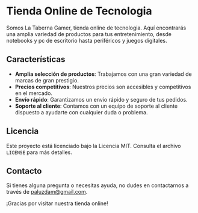 # Tienda Online de Tecnologia

Somos La Taberna Gamer, tienda online de tecnologia. Aquí encontrarás una amplia variedad de productos para tus entretenimiento, desde notebooks y pc de escritorio hasta periféricos y juegos digitales.

## Características

- **Amplia selección de productos**: Trabajamos con una gran variedad de marcas de gran prestigio.
- **Precios competitivos**: Nuestros precios son accesibles y competitivos en el mercado.
- **Envío rápido**: Garantizamos un envío rápido y seguro de tus pedidos.
- **Soporte al cliente**: Contamos con un equipo de soporte al cliente dispuesto a ayudarte con cualquier duda o problema.


## Licencia

Este proyecto está licenciado bajo la Licencia MIT. Consulta el archivo `LICENSE` para más detalles.

## Contacto

Si tienes alguna pregunta o necesitas ayuda, no dudes en contactarnos a través de paluzdam@gmail.com.

¡Gracias por visitar nuestra tienda online!
